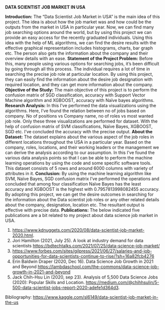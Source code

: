 **DATA SCIENTIST JOB MARKET IN USA**

**Introduction:**
The “Data Scientist Job Market in USA” is the main idea of this project. The idea is about how the job market was and how could be the outputs from the market in USA in particular year. Now, we can find many job searching options around the world, but by using this project we can provide an easy access for the recently graduated individuals. Using this idea with the help of ML algorithms, we can find the desire results with the effective graphical representation includes histograms, charts, bar graph etc. The person also gets the information about the company and their overview details with an ease. 
**Statement of the Project Problem:**
Before this, many people using various options for searching jobs, it’s been difficult by going through all this process. The individual requires a lot of time in searching the precise job role at particular location. By using this project, they can easily find the information about the desire job designation with required location, and they can get more information about the company.
**Objective of the Study:**
The main objective of this project is to perform the confusion matrix of SGD classification, accuracy with Support Vector Machine algorithm and XGBOOST, accuracy with Naïve bayes algorithms.
**Research Analysis:**
In this I’ve performed the data visualizations using the algorithms.
Here, I’ve found the relation between no of jobs based on company. No of positions vs Company name, no of roles vs most wanted job role. Only these three visualizations are performed for dataset. With the help of confusion matrix of SVM classifications, Naïve Bayes, XGBOOST, SGD etc. I’ve concluded the accuracy with the precise output.
**About the Dataset:** 
The dataset explains about the various aspect of the job roles in different locations throughout the USA in a particular year. Based on the company, roles, locations, and their working leaders or the management we can derive the analysis according to our assumption. In this I’ve found the various data analysis points so that I can be able to perform the machine learning operations by using the code and some specific software tools. This dataset consists of 5 rows and around 6000 columns with variety of attributes in it.
**Conclusion:**
By using the machine learning algorithm like SVM, Naïve Bayes, SGD confusion matrix I’ve performed the operations and concluded that among four classification Naïve Bayes has the least accuracy and XGBOOST is the highest with 0.7957813998082455 accuracy. By adopting this project, we can get the desire outcomes in searching for the information about the Data scientist job roles or any other related details about the company, designation, location etc. The resultant output is effective with precise data. 
**Publications:**
The below indicated five publications are a bit related to my project about data science job market in USA.
1. https://www.kdnuggets.com/2020/08/data-scientist-job-market-2020.html.
2. Jori Hamilton (2021, July 25). A look at industry demand for data scientists  https://bdtechtalks.com/2021/07/25/data-science-job-market/
3. https://www.forbes.com/sites/gilpress/2021/06/27/salaries-and-job-opportunities-for-data-scientists-continue-to-rise/?sh=16a82fcb4276
4. Erin Baldwin Draper (2020, Dec 16). Data Science Job Growth in 2021 and Beyond https://lambdaschool.com/the-commons/data-science-job-growth-in-2021-and-beyond
5. Jack Chih-Hsu Lin (2020, sep 23). Analysis of 5,500 Data Science Jobs (2020): Popular Skills and Location. https://medium.com/@chihhsulin/5-500-data-scientist-jobs-report-2020-adefe1d364d3. 

Bibliography:
https://www.kaggle.com/sl6149/data-scientist-job-market-in-the-us
